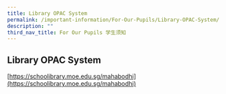 ```yaml
---
title: Library OPAC System
permalink: /important-information/For-Our-Pupils/Library-OPAC-System/
description: ""
third_nav_title: For Our Pupils 学生须知
---
```

## Library OPAC System


[https://schoolibrary.moe.edu.sg/mahabodhi](https://schoolibrary.moe.edu.sg/mahabodhi)